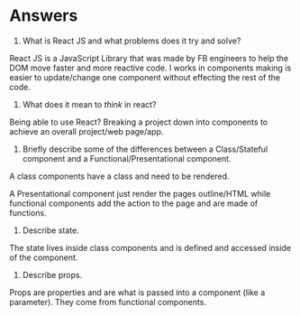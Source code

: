 # Answers

1.  What is React JS and what problems does it try and solve?

React JS is a JavaScript Library that was made by FB engineers to help the DOM move faster and more reactive code. I works in components making is easier to update/change one component without effecting the rest of the code.

1.  What does it mean to _think_ in react?

Being able to use React? Breaking a project down into components to achieve an overall project/web page/app.

1.  Briefly describe some of the differences between a Class/Stateful component and a Functional/Presentational component.

A class components have a class and need to be rendered.

A Presentational component just render the pages outline/HTML while functional components add the action to the page and are made of functions.

1.  Describe state.

The state lives inside class components and is defined and accessed inside of the component.

1.  Describe props.

Props are properties and are what is passed into a component (like a parameter). They come from functional components.
